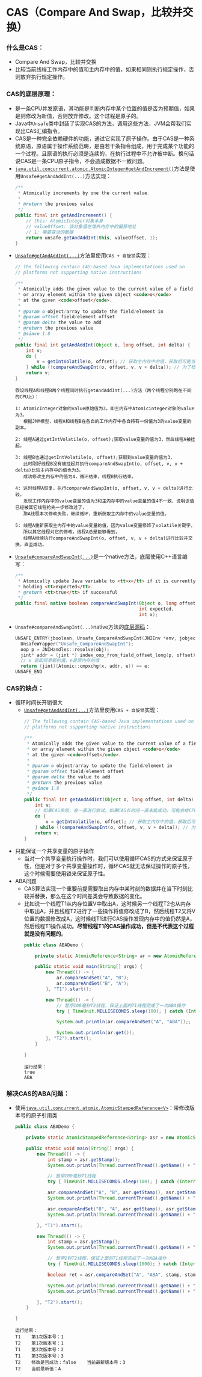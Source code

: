 # CAS（Compare And Swap，比较并交换）

### 什么是CAS：
* Compare And Swap，比较并交换
* 比较当前线程工作内存中的值和主内存中的值，如果相同则执行规定操作，否则放弃执行规定操作。

### CAS的底层原理：
* 是一条CPU并发原语，其功能是判断内存中某个位置的值是否为预期值，如果是则修改为新值，否则放弃修改。这个过程是原子的。
* Java中```Unsafe```类中封装了实现CAS的方法，调用这些方法，JVM会帮我们实现出CAS汇编指令。
* CAS是一种完全依赖硬件的功能，通过它实现了原子操作。由于CAS是一种系统原语，原语属于操作系统范畴，是由若干条指令组成，用于完成某个功能的一个过程。且原语的执行必须是连续的，在执行过程中不允许被中断。换句话说CAS是一条CPU原子指令，不会造成数据不一致问题。
* [```java.util.concurrent.atomic.AtomicInteger#getAndIncrement()```](https://github.com/AdoptOpenJDK/openjdk-jdk8u/blob/master/jdk/src/share/classes/java/util/concurrent/atomic/AtomicInteger.java#L157)方法是使用```Unsafe#getAndAddInt(...)```方法实现：
     ```java
     /**
      * Atomically increments by one the current value.
      *
      * @return the previous value
      */
     public final int getAndIncrement() {
         // this: AtomicInteger对象本身
         // valueOffset: 该对象值在堆外内存中的偏移地址
         // 1: 需要变动的数据
         return unsafe.getAndAddInt(this, valueOffset, 1);
     }
     ```
* [```Unsafe#getAndAddInt(...)```](https://github.com/AdoptOpenJDK/openjdk-jdk8u/blob/master/jdk/src/share/classes/sun/misc/Unsafe.java#L1031)方法里使用```CAS + 自旋锁```实现：
     ```java
     // The following contain CAS-based Java implementations used on
     // platforms not supporting native instructions

     /**
      * Atomically adds the given value to the current value of a field
      * or array element within the given object <code>o</code>
      * at the given <code>offset</code>.
      *
      * @param o object/array to update the field/element in
      * @param offset field/element offset
      * @param delta the value to add
      * @return the previous value
      * @since 1.8
      */
     public final int getAndAddInt(Object o, long offset, int delta) {
         int v;
         do {
             v = getIntVolatile(o, offset); // 获取主内存中的值，获取后可能当前线程被挂起，其他线程会修改主内存中的值。
         } while (!compareAndSwapInt(o, offset, v, v + delta)); // 为了检查上一步获取并保存在变量v中的值依然是最新的，所以compareAndSwapInt()方法会先比较工作内存中变量v的值是否与主内存中的值相同。如果相同表示变量v的值依然是最新的，则更新值（v + delta）并返回true，循环结束。如果不相同，继续循环从主内存中取值然后再比较，直至相同并更新完成。
         return v;
     }
     ```
     ```
     假设线程A和线程B两个线程同时执行getAndAddInt(...)方法（两个线程分别跑在不同的CPU上）：

     1: AtomicInteger对象的value原始值为3，即主内存中Atomicinteger对象的value为3。
        根据JMM模型，线程A和线程B在各自的工作内存中各自持有一份值为3的value变量的副本。

     2: 线程A通过getIntVolatile(o, offset);获取value变量的值为3，然后线程A被挂起。

     3: 线程B也通过getIntVolatile(o, offset);获取到value变量的值为3，
        此时刚好线程B没有被挂起并执行compareAndSwapInt(o, offset, v, v + delta)比较主内存中的值也为3，
        成功修改主内存中的值为4，循环结束，线程B执行结束。

     4: 这时线程A恢复，执行compareAndSwapInt(o, offset, v, v + delta)进行比较，
        发现工作内存中的value变量的值为3和主内存中的value变量的值4不一致，说明该值已经被其它线程抢先一步修改过了，
        那A线程本次修改失败，继续循环，重新获取主内存中的value变量的值。

     5: 线程A重新获取主内存中的value变量的值，因为value变量修饰了volatile关键字，
        所以其它线程对它的修改，线程A总是能够看到，
        线程A继续执行compareAndSwapInt(o, offset, v, v + delta)进行比较并交换，直至成功。
     ```
* [```Unsafe#compareAndSwapInt(...)```](https://github.com/AdoptOpenJDK/openjdk-jdk8u/blob/master/jdk/src/share/classes/sun/misc/Unsafe.java#L885)是一个native方法，底层使用C++语言编写：
     ```java
     /**
      * Atomically update Java variable to <tt>x</tt> if it is currently
      * holding <tt>expected</tt>.
      * @return <tt>true</tt> if successful
      */
     public final native boolean compareAndSwapInt(Object o, long offset,
                                                   int expected,
                                                   int x);
     ```
* ```Unsafe#compareAndSwapInt(...)```native方法的[底层源码](https://github.com/AdoptOpenJDK/openjdk-jdk8u/blob/master/hotspot/src/share/vm/prims/unsafe.cpp#L1213)：
     ```cpp
     UNSAFE_ENTRY(jboolean, Unsafe_CompareAndSwapInt(JNIEnv *env, jobject unsafe, jobject obj, jlong offset, jint e, jint x))
       UnsafeWrapper("Unsafe_CompareAndSwapInt");
       oop p = JNIHandles::resolve(obj);
       jint* addr = (jint *) index_oop_from_field_offset_long(p, offset);
       // x 是即将更新的值，e是原内存的值
       return (jint)(Atomic::cmpxchg(x, addr, e)) == e;
     UNSAFE_END
     ```
### CAS的缺点：
* 循环时间长开销很大
  * [```Unsafe#getAndAddInt(...)```](https://github.com/AdoptOpenJDK/openjdk-jdk8u/blob/master/jdk/src/share/classes/sun/misc/Unsafe.java#L1031)方法里使用```CAS + 自旋锁```实现：
     ```java
     // The following contain CAS-based Java implementations used on
     // platforms not supporting native instructions

     /**
      * Atomically adds the given value to the current value of a field
      * or array element within the given object <code>o</code>
      * at the given <code>offset</code>.
      *
      * @param o object/array to update the field/element in
      * @param offset field/element offset
      * @param delta the value to add
      * @return the previous value
      * @since 1.8
      */
     public final int getAndAddInt(Object o, long offset, int delta) {
         int v;
         // 如果CAS失败，会一直进行尝试。如果CAS长时间一直未能成功，可能会给CPU带来很大的开销。
         do {
             v = getIntVolatile(o, offset); // 获取主内存中的值，获取后可能当前线程被挂起，其他线程会修改主内存中的值。
         } while (!compareAndSwapInt(o, offset, v, v + delta)); // 为了检查上一步获取并保存在变量v中的值依然是最新的，所以compareAndSwapInt()方法会先比较工作内存中变量v的值是否与主内存中的值相同。如果相同表示变量v的值依然是最新的，则更新值（v + delta）并返回true，循环结束。如果不相同，继续循环从主内存中取值然后再比较，直至相同并更新完成。
         return v;
     }
     ```
* 只能保证一个共享变量的原子操作
  * 当对一个共享变量执行操作时，我们可以使用循环CAS的方式来保证原子性，但是对于多个共享变量操作时，循环CAS就无法保证操作的原子性，这个时候需要使用锁来保证原子性。
* ABA问题
  * CAS算法实现一个重要前提需要取出内存中某时刻的数据并在当下时刻比较并替换，那么在这个时间差类会导致数据的变化。
  * 比如说一个线程T1从内存位置V中取出A，这时候另一个线程T2也从内存中取出A，并且线程T2进行了一些操作将值修改成了B，然后线程T2又将V位置的数据修改成A，这时候线T1进行CAS操作发现内存中的值仍然是A，然后线程T1操作成功。**尽管线程T1的CAS操作成功，但是不代表这个过程就是没有问题的**。
    ```java
    public class ABADemo {

        private static AtomicReference<String> ar = new AtomicReference<>("A");

        public static void main(String[] args) {
            new Thread(() -> {
                ar.compareAndSet("A", "B");
                ar.compareAndSet("B", "A");
            }, "T1").start();

            new Thread(() -> {
                // 暂停100毫秒T2线程，保证上面的T1线程完成了一次ABA操作
                try { TimeUnit.MILLISECONDS.sleep(100); } catch (InterruptedException e) { e.printStackTrace(); }

                System.out.println(ar.compareAndSet("A", "ABA"));;

                System.out.println(ar.get());
            }, "T2").start();
        }

    }
    ```
    ```
    运行结果：
    true
    ABA
    ```

### 解决CAS的ABA问题：
* 使用[```java.util.concurrent.atomic.AtomicStampedReference<V>```](https://github.com/AdoptOpenJDK/openjdk-jdk8u/blob/master/jdk/src/share/classes/java/util/concurrent/atomic/AtomicStampedReference.java)：带修改版本号的原子引用类
  ```java
  public class ABADemo {

      private static AtomicStampedReference<String> asr = new AtomicStampedReference<>("A", 1);

      public static void main(String[] args) {
          new Thread(() -> {
              int stamp = asr.getStamp();
              System.out.println(Thread.currentThread().getName() + "\t第1次版本号：" + stamp);

              // 暂停100毫秒T1线程
              try { TimeUnit.MILLISECONDS.sleep(100); } catch (InterruptedException e) { e.printStackTrace(); }

              asr.compareAndSet("A", "B", asr.getStamp(), asr.getStamp() + 1);
              System.out.println(Thread.currentThread().getName() + "\t第2次版本号：" + asr.getStamp());

              asr.compareAndSet("B", "A", asr.getStamp(), asr.getStamp() + 1);
              System.out.println(Thread.currentThread().getName() + "\t第3次版本号：" + asr.getStamp());

          }, "T1").start();

          new Thread(() -> {
              int stamp = asr.getStamp();
              System.out.println(Thread.currentThread().getName() + "\t第1次版本号：" + stamp);

              // 暂停1秒T2线程，保证上面的T1线程完成了一次ABA操作
              try { TimeUnit.MILLISECONDS.sleep(1000); } catch (InterruptedException e) { e.printStackTrace(); }

              boolean ret = asr.compareAndSet("A", "ABA", stamp, stamp + 1);

              System.out.println(Thread.currentThread().getName() + "\t修改是否成功：" + ret + "\t当前最新版本号：" + asr.getStamp());
              System.out.println(Thread.currentThread().getName() + "\t当前最新值：" + asr.getReference());

          }, "T2").start();
      }

  }
  ```
  ```
  运行结果：
  T1	第1次版本号：1
  T2	第1次版本号：1
  T1	第2次版本号：2
  T1	第3次版本号：3
  T2	修改是否成功：false	当前最新版本号：3
  T2	当前最新值：A
  ```
  
